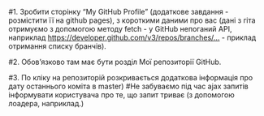 #1. Зробити сторінку “My GitHub Profile” (додаткове завдання - розмістити її на github pages), з короткими даними про вас (дані з гіта отримуємо з допомогою методу fetch - у GitHub непоганий API, наприклад https://developer.github.com/v3/repos/branches/… - приклад отримання списку бранчів).

#2. Обов’язково там має бути розділ Мої репозиторії GitHub.

#3. По кліку на репозиторій розкривається додаткова інформація про дату останнього коміта в master)
#Не забуваємо під час ajax запитів інформувати користувача про те, що запит триває (з допомогою лоадера, наприклад.)